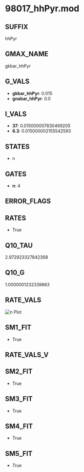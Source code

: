 # 98017_hhPyr.mod

## SUFFIX

hhPyr

## GMAX_NAME

gkbar_hhPyr

## G_VALS

- **gkbar_hhPyr**: 0.015
- **gnabar_hhPyr**: 0.0

## I_VALS

- **37**: 0.015000007830469205
- **6.3**: 0.015000002155542593

## STATES

- n

## GATES

- **n**: 4

## ERROR_FLAGS


## RATES

- True

## Q10_TAU

2.972923327842368

## Q10_G

1.0000001232339863

## RATE_VALS

![n Plot](/Users/pbozelos/Dropbox/icg-Chai-Panos/supermodels/output_markdown_files/K/98017_hhPyr.mod/images/n.png)

## SM1_FIT

- True

## RATE_VALS_V

## SM2_FIT

- True

## SM3_FIT

- True

## SM4_FIT

- True

## SM5_FIT

- True

